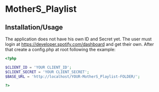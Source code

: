 # MotherS_Playlist

## Installation/Usage
The application does not have his own ID and Secret yet. The user must login at https://developer.spotify.com/dashboard and get their own. After that create a config.php at root 
following the example:
``` php
<?php

$CLIENT_ID = 'YOUR CLIENT_ID';
$CLIENT_SECRET = 'YOUR CLIENT_SECRET';
$BASE_URL = 'http://localhost/YOUR-MotherS_Playlist-FOLDER/';

?>
```
